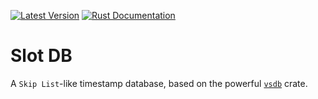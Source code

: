 [![Latest Version](https://img.shields.io/crates/v/vsdb_slot_db.svg)](https://crates.io/crates/vsdb_slot_db)
[![Rust Documentation](https://img.shields.io/badge/api-rustdoc-blue.svg)](https://docs.rs/vsdb_slot_db)

# Slot DB

A `Skip List`-like timestamp database, based on the powerful [`vsdb`](https://crates.io/crates/vsdb) crate.
